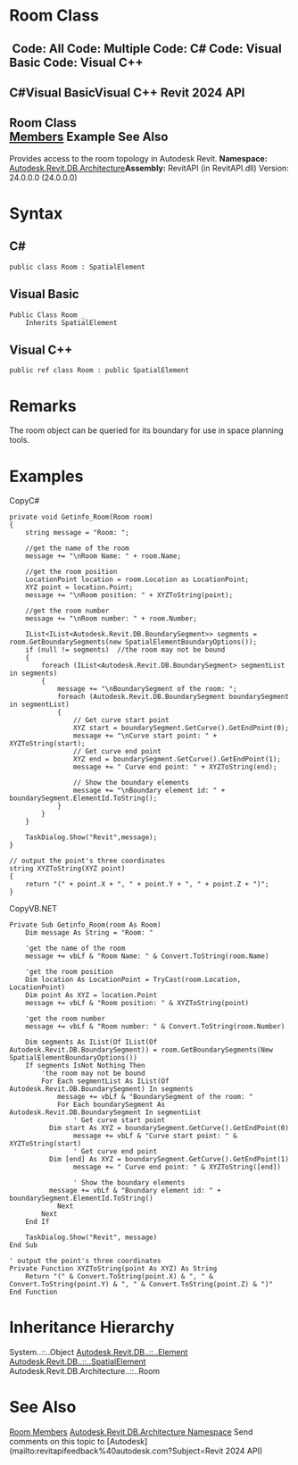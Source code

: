 # Room Class

﻿
 Code: All Code: Multiple Code: C# Code: Visual Basic Code: Visual C++   
---  
C#Visual BasicVisual C++
Revit 2024 API  
---  
Room Class  
[Members](21d28ce3-3c1a-43cd-9714-0fe7223c5636.md "Room Members") Example See Also  
---  
Provides access to the room topology in Autodesk Revit.
**Namespace:** [Autodesk.Revit.DB.Architecture](720f0c58-cb2b-4f13-374a-7348ed0a1cd3.md "Autodesk.Revit.DB.Architecture Namespace")**Assembly:** RevitAPI (in RevitAPI.dll) Version: 24.0.0.0 (24.0.0.0)
# Syntax
C#  
---  
```text
public class Room : SpatialElement
```
  
Visual Basic  
---  
```text
Public Class Room _
	Inherits SpatialElement
```
  
Visual C++  
---  
```text
public ref class Room : public SpatialElement
```
  
# Remarks
The room object can be queried for its boundary for use in space planning tools.
# Examples
CopyC#
```text
private void Getinfo_Room(Room room)
{
    string message = "Room: ";

    //get the name of the room
    message += "\nRoom Name: " + room.Name;

    //get the room position
    LocationPoint location = room.Location as LocationPoint;
    XYZ point = location.Point;
    message += "\nRoom position: " + XYZToString(point);

    //get the room number
    message += "\nRoom number: " + room.Number;

    IList<IList<Autodesk.Revit.DB.BoundarySegment>> segments = room.GetBoundarySegments(new SpatialElementBoundaryOptions());
    if (null != segments)  //the room may not be bound
    {
        foreach (IList<Autodesk.Revit.DB.BoundarySegment> segmentList in segments)
        {
            message += "\nBoundarySegment of the room: ";
            foreach (Autodesk.Revit.DB.BoundarySegment boundarySegment in segmentList)
            {
                // Get curve start point
                XYZ start = boundarySegment.GetCurve().GetEndPoint(0);
                message += "\nCurve start point: " + XYZToString(start);
                // Get curve end point
                XYZ end = boundarySegment.GetCurve().GetEndPoint(1);
                message += " Curve end point: " + XYZToString(end);

                // Show the boundary elements
                message += "\nBoundary element id: " + boundarySegment.ElementId.ToString();
            }
        }
    }

    TaskDialog.Show("Revit",message);
}

// output the point's three coordinates
string XYZToString(XYZ point)
{
    return "(" + point.X + ", " + point.Y + ", " + point.Z + ")";
}
```

CopyVB.NET
```text
Private Sub Getinfo_Room(room As Room)
    Dim message As String = "Room: "

    'get the name of the room
    message += vbLf & "Room Name: " & Convert.ToString(room.Name)

    'get the room position
    Dim location As LocationPoint = TryCast(room.Location, LocationPoint)
    Dim point As XYZ = location.Point
    message += vbLf & "Room position: " & XYZToString(point)

    'get the room number
    message += vbLf & "Room number: " & Convert.ToString(room.Number)

    Dim segments As IList(Of IList(Of Autodesk.Revit.DB.BoundarySegment)) = room.GetBoundarySegments(New SpatialElementBoundaryOptions())
    If segments IsNot Nothing Then
        'the room may not be bound
        For Each segmentList As IList(Of Autodesk.Revit.DB.BoundarySegment) In segments
            message += vbLf & "BoundarySegment of the room: "
            For Each boundarySegment As Autodesk.Revit.DB.BoundarySegment In segmentList
                ' Get curve start point
          Dim start As XYZ = boundarySegment.GetCurve().GetEndPoint(0)
                message += vbLf & "Curve start point: " & XYZToString(start)
                ' Get curve end point
          Dim [end] As XYZ = boundarySegment.GetCurve().GetEndPoint(1)
                message += " Curve end point: " & XYZToString([end])

                ' Show the boundary elements
          message += vbLf & "Boundary element id: " + boundarySegment.ElementId.ToString()
            Next
        Next
    End If

    TaskDialog.Show("Revit", message)
End Sub

' output the point's three coordinates
Private Function XYZToString(point As XYZ) As String
    Return "(" & Convert.ToString(point.X) & ", " & Convert.ToString(point.Y) & ", " & Convert.ToString(point.Z) & ")"
End Function
```

# Inheritance Hierarchy
System..::..Object [Autodesk.Revit.DB..::..Element](eb16114f-69ea-f4de-0d0d-f7388b105a16.md "Element Class") [Autodesk.Revit.DB..::..SpatialElement](e73594e8-23aa-899f-82fb-3490def8ece2.md "SpatialElement Class") Autodesk.Revit.DB.Architecture..::..Room
# See Also
[Room Members](21d28ce3-3c1a-43cd-9714-0fe7223c5636.md "Room Members")
[Autodesk.Revit.DB.Architecture Namespace](720f0c58-cb2b-4f13-374a-7348ed0a1cd3.md "Autodesk.Revit.DB.Architecture Namespace")
Send comments on this topic to [Autodesk](mailto:revitapifeedback%40autodesk.com?Subject=Revit 2024 API)